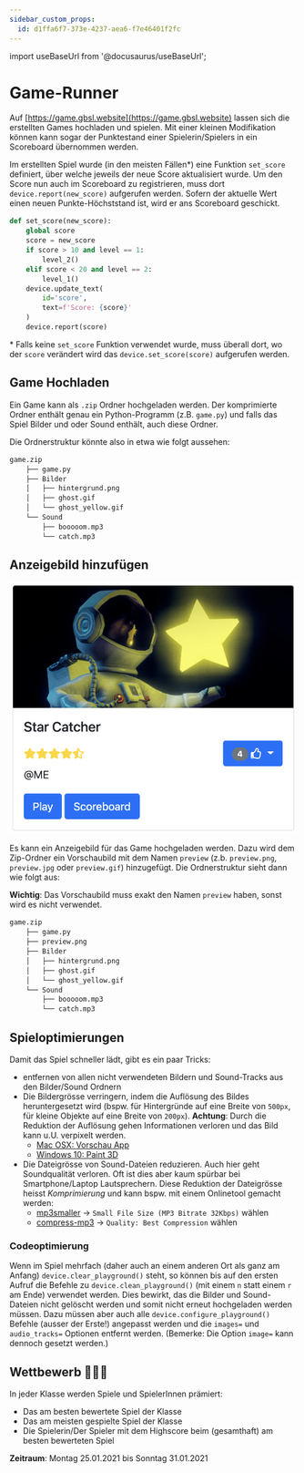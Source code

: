 ```yaml
---
sidebar_custom_props:
  id: d1ffa6f7-373e-4237-aea6-f7e46401f2fc
---
```

import useBaseUrl from '@docusaurus/useBaseUrl';

# Game-Runner

Auf [https://game.gbsl.website](https://game.gbsl.website) lassen sich die erstellten Games hochladen und spielen. Mit einer kleinen Modifikation können kann sogar der Punktestand einer Spielerin/Spielers in ein Scoreboard übernommen werden.

Im erstellten Spiel wurde (in den meisten Fällen\*) eine Funktion `set_score` definiert, über welche jeweils der neue Score aktualisiert wurde. Um den Score nun auch im Scoreboard zu registrieren, muss dort `device.report(new_score)` aufgerufen werden. Sofern der aktuelle Wert einen neuen Punkte-Höchststand ist, wird er ans Scoreboard geschickt.

```py
def set_score(new_score):
    global score
    score = new_score
    if score > 10 and level == 1:
        level_2()
    elif score < 20 and level == 2:
        level_1()
    device.update_text(
        id='score',
        text=f'Score: {score}'
    )
    device.report(score)
```

\* Falls keine `set_score` Funktion verwendet wurde, muss überall dort, wo der `score` verändert wird das `device.set_score(score)` aufgerufen werden.

## Game Hochladen

Ein Game kann als `.zip` Ordner hochgeladen werden. Der komprimierte Ordner enthält genau ein Python-Programm (z.B. `game.py`) und falls das Spiel Bilder und oder Sound enthält, auch diese Ordner.

Die Ordnerstruktur könnte also in etwa wie folgt aussehen:

```txt
game.zip
    ├── game.py
    ├── Bilder
    │   ├── hintergrund.png
    │   ├── ghost.gif
    │   └── ghost_yellow.gif
    └── Sound
        ├── booooom.mp3
        └── catch.mp3
```

## Anzeigebild hinzufügen

![](images/13-game-runner/preview-image.png)

Es kann ein Anzeigebild für das Game hochgeladen werden. Dazu wird dem Zip-Ordner ein Vorschaubild mit dem Namen `preview` (z.b. `preview.png`, `preview.jpg` oder `preview.gif`) hinzugefügt. Die Ordnerstruktur sieht dann wie folgt aus:

**Wichtig**: Das Vorschaubild muss exakt den Namen `preview` haben, sonst wird es nicht verwendet.

```txt
game.zip
    ├── game.py
    ├── preview.png
    ├── Bilder
    │   ├── hintergrund.png
    │   ├── ghost.gif
    │   └── ghost_yellow.gif
    └── Sound
        ├── booooom.mp3
        └── catch.mp3
```

## Spieloptimierungen

Damit das Spiel schneller lädt, gibt es ein paar Tricks:

- entfernen von allen nicht verwendeten Bildern und Sound-Tracks aus den Bilder/Sound Ordnern
- Die Bildergrösse verringern, indem die Auflösung des Bildes heruntergesetzt wird (bspw. für Hintergründe auf eine Breite von `500px`, für kleine Objekte auf eine Breite von `200px`). **Achtung**: Durch die Reduktion der Auflösung gehen Informationen verloren und das Bild kann u.U. verpixelt werden.
  - [Mac OSX: Vorschau App](https://www.maclife.de/ratgeber/aendern-bildgroesse-vorschau-app-10080447.html)
  - [Windows 10: Paint 3D](https://www.heise.de/tipps-tricks/Fotos-verkleinern-in-Windows-10-so-geht-s-4114478.html#Fotos%20mit%20Paint%203D%20verkleinern)
- Die Dateigrösse von Sound-Dateien reduzieren. Auch hier geht Soundqualität verloren. Oft ist dies aber kaum spürbar bei Smartphone/Laptop Lautsprechern. Diese Reduktion der Dateigrösse heisst _Komprimierung_ und kann bspw. mit einem Onlinetool gemacht werden:
  - [mp3smaller](https://www.mp3smaller.com/) -> `Small File Size (MP3 Bitrate 32Kbps)` wählen
  - [compress-mp3](https://www.onlineconverter.com/compress-mp3) -> `Quality: Best Compression` wählen

### Codeoptimierung

Wenn im Spiel mehrfach (daher auch an einem anderen Ort als ganz am Anfang) `device.clear_playground()` steht, so können bis auf den ersten Aufruf die Befehle zu `device.clean_playground()` (mit einem `n` statt einem `r` am Ende) verwendet werden. Dies bewirkt, das die Bilder und Sound-Dateien nicht gelöscht werden und somit nicht erneut hochgeladen werden müssen. Dazu müssen aber auch alle `device.configure_playground()` Befehle (ausser der Erste!) angepasst werden und die `images=` und `audio_tracks=` Optionen entfernt werden. (Bemerke: Die Option `image=` kann dennoch gesetzt werden.)

## Wettbewerb 🥇🥇🥇

In jeder Klasse werden Spiele und SpielerInnen prämiert:

- Das am besten bewertete Spiel der Klasse
- Das am meisten gespielte Spiel der Klasse
- Die Spielerin/Der Spieler mit dem Highscore beim (gesamthaft) am besten bewerteten Spiel

**Zeitraum**: Montag 25.01.2021 bis Sonntag 31.01.2021
